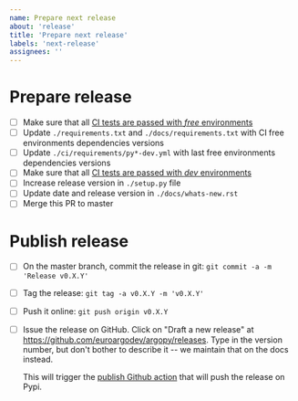 ```yaml
---
name: Prepare next release
about: 'release'
title: 'Prepare next release'
labels: 'next-release'
assignees: ''
---
```


# Prepare release

- [ ] Make sure that all [CI tests are passed with *free* environments](https://github.com/euroargodev/argopy/actions/workflows/pythonFREEtests.yml?query=event%3Apull_request)
- [ ] Update ``./requirements.txt`` and ``./docs/requirements.txt`` with CI free environments dependencies versions 
- [ ] Update ``./ci/requirements/py*-dev.yml`` with last free environments dependencies versions
- [ ] Make sure that all [CI tests are passed with *dev* environments](https://github.com/euroargodev/argopy/actions/workflows/pythontests.yml?query=event%3Apull_request)
- [ ] Increase release version in ``./setup.py`` file
- [ ] Update date and release version in ``./docs/whats-new.rst``
- [ ] Merge this PR to master

# Publish release

- [ ] On the master branch, commit the release in git:
      ```git commit -a -m 'Release v0.X.Y'```
- [ ] Tag the release:
      ```git tag -a v0.X.Y -m 'v0.X.Y'```
- [ ] Push it online:
       ```git push origin v0.X.Y```
- [ ] Issue the release on GitHub. Click on "Draft a new release" at
     https://github.com/euroargodev/argopy/releases. Type in the version number, but
     don't bother to describe it -- we maintain that on the docs instead.
      
     This will trigger the [publish Github action](https://github.com/euroargodev/argopy/blob/master/.github/workflows/pythonpublish.yml) that will push the release on Pypi.